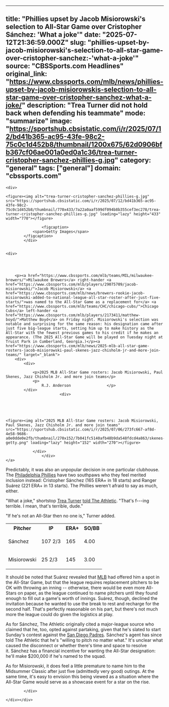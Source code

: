 ---
   title: "Phillies upset by Jacob Misiorowski's selection to All-Star Game over Cristopher Sánchez: 'What a joke'"
   date: "2025-07-12T21:36:59.000Z"
   slug: "phillies-upset-by-jacob-misiorowski's-selection-to-all-star-game-over-cristopher-sanchez:-'what-a-joke'"
   source: "CBSSports.com Headlines"
   original_link: "https://www.cbssports.com/mlb/news/phillies-upset-by-jacob-misiorowskis-selection-to-all-star-game-over-cristopher-sanchez-what-a-joke/"
   description: "Trea Turner did not hold back when defending his teammate"
   mode: "summarize"
   image: "https://sportshub.cbsistatic.com/i/r/2025/07/12/bd41b365-ac95-43fe-98c2-75c0c1d452b8/thumbnail/1200x675/62d0906bfb367cf06ae001a0ed0a1c36/trea-turner-cristopher-sanchez-phillies-g.jpg"
   category: "general"
   tags: ["general"]
   domain: "cbssports.com"
  ---
  <div id="readability-page-1" class="page"><div id="Article-body">
        
    
        
                
    <div>
                            
    <figure><img alt="trea-turner-cristopher-sanchez-phillies-g.jpg" src="https://sportshub.cbsistatic.com/i/r/2025/07/12/bd41b365-ac95-43fe-98c2-75c0c1d452b8/thumbnail/770x433/7a22a0aaf599df094b8b355cef3ec278/trea-turner-cristopher-sanchez-phillies-g.jpg" loading="lazy" height="433" width="770"></figure>
        
                    <figcaption>
                <span>Getty Images</span>
            </figcaption>
            </div>

    
    <div>
        
        
                            
                
        <p><a href="https://www.cbssports.com/mlb/teams/MIL/milwaukee-brewers/">Milwaukee Brewers</a> right-hander <a href="https://www.cbssports.com/mlb/players/29075709/jacob-misiorowski/">Jacob Misiorowski</a> <a href="https://www.cbssports.com/mlb/news/brewers-rookie-jacob-misiorowski-added-to-national-league-all-star-roster-after-just-five-starts/">was named to the All-Star Game as a replacement for</a> <a href="https://www.cbssports.com/mlb/teams/CHC/chicago-cubs/">Chicago Cubs</a> left-hander <a href="https://www.cbssports.com/mlb/players/2173411/matthew-boyd/">Matthew Boyd</a> on Friday night. Misiorowski's selection was notable and surprising for the same reason: his designation came after just five big-league starts, setting him up to make history as the All-Star with the fewest previous games to his credit if he makes an appearance. (The 2025 All-Star Game will be played on Tuesday night at Truist Park in Cumberland, Georgia.)</p><a href="https://www.cbssports.com/mlb/news/2025-mlb-all-star-game-rosters-jacob-misiorowski-paul-skenes-jazz-chisholm-jr-and-more-join-teams/" target="_blank">
        <div>
            <div>
                
                <p>2025 MLB All-Star Game rosters: Jacob Misiorowski, Paul Skenes, Jazz Chisholm Jr. and more join teams</p>
                <p>
                    R.J. Anderson                </p>
            </div>
                            <div>
                            
                                                    
                
                        
                                    
    <figure><img alt="2025 MLB All-Star Game rosters: Jacob Misiorowski, Paul Skenes, Jazz Chisholm Jr. and more join teams" src="https://sportshub.cbsistatic.com/i/r/2025/07/06/273fc667-af8d-4e58-9686-a0e0dde0e2fb/thumbnail/270x152/7b041fc5140afb48b9da548fdcd4a863/skenes-getty.png" loading="lazy" height="152" width="270"></figure>
                        
                </div>
                    </div>
    </a>
<p>Predictably, it was also an unpopular decision in one particular clubhouse. The <a href="https://www.cbssports.com/mlb/teams/PHI/philadelphia-phillies/">Philadelphia Phillies</a> have two southpaws who they feel merited inclusion instead: Cristopher Sánchez (165 ERA+ in 18 starts) and Ranger Suárez (221 ERA+ in 13 starts). The Phillies weren't afraid to say as much, either.</p><p>"What a joke," shortstop <a href="https://www.cbssports.com/mlb/players/2135249/trea-turner/">Trea Turner</a> <a href="https://www.nytimes.com/athletic/6489580/2025/07/12/phillies-all-star-snubs-jacob-misiorowski-brewers/?source=user_shared_article">told The Athletic</a>. "That's f---ing terrible. I mean, that's terrible, dude."</p><p>"If he's not an All-Star then no one is," Turner added.</p>
        

<table><tbody><tr><th>Pitcher</th><th>IP</th><th>ERA+</th><th>SO/BB</th></tr><tr><td><p>Sánchez</p></td><td><p>107 2/3</p></td><td><p>165</p></td><td><p>4.00</p></td></tr><tr><td><p>Misiorowski</p></td><td><p>25 2/3</p></td><td><p>145</p></td><td><p>3.00</p></td></tr></tbody></table><p>It should be noted that Suárez revealed that <a href="https://cbssports.com/mlb/">MLB</a> had offered him a spot in the All-Star Game, but that the league requires replacement pitchers to be OK with throwing an inning -- otherwise, there would be even more All-Stars on paper, as the league continued to name pitchers until they found enough to fill out a game's worth of innings. Suárez, though, declined the invitation because he wanted to use the break to rest and recharge for the second half. That's perfectly reasonable on his part, but there's not much more the league could do given the logistics at play.&nbsp;</p><p>As for Sánchez, The Athletic originally cited a major-league source who claimed that he, too, opted against partaking, given that he's slated to start Sunday's contest against the&nbsp;<a href="" target="_blank">San Diego Padres</a>. Sánchez's agent has since told The Athletic that he's "willing to pitch no matter what." It's unclear what caused the disconnect or whether there's time and space to resolve it.&nbsp;Sánchez has a financial incentive for wanting the All-Star designation: he'll make $200,000 if he's named to the squad.&nbsp;</p>
        

<p>As for Misiorowski, it does feel a little premature to name him to the Midsummer Classic after just five (admittedly very good) outings. At the same time, it's easy to envision this being viewed as a situation where the All-Star Game would serve as a showcase event for a star on the rise.&nbsp;</p>


        
            </div>

    </div></div>